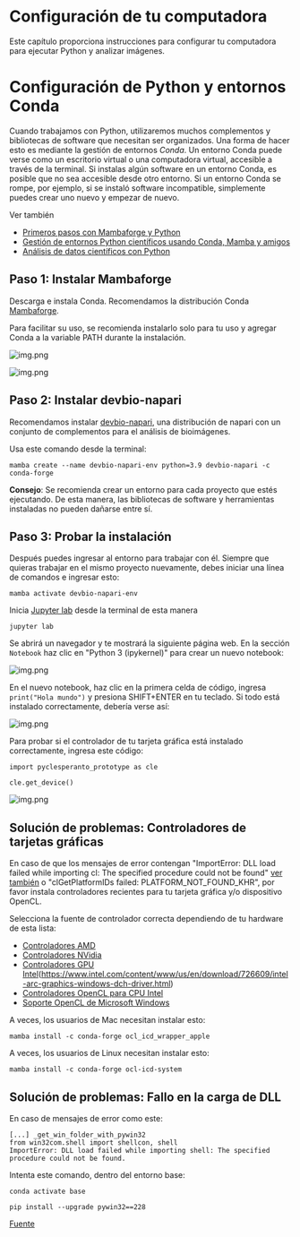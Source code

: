 # Configuración de tu computadora

Este capítulo proporciona instrucciones para configurar tu computadora para ejecutar Python y analizar imágenes.

# Configuración de Python y entornos Conda
Cuando trabajamos con Python, utilizaremos muchos complementos y bibliotecas de software que necesitan ser organizados.
Una forma de hacer esto es mediante la gestión de entornos *Conda*.
Un entorno Conda puede verse como un escritorio virtual o una computadora virtual, accesible a través de la terminal.
Si instalas algún software en un entorno Conda, es posible que no sea accesible desde otro entorno.
Si un entorno Conda se rompe, por ejemplo, si se instaló software incompatible, simplemente puedes crear uno nuevo y empezar de nuevo.

Ver también
* [Primeros pasos con Mambaforge y Python](https://biapol.github.io/blog/mara_lampert/getting_started_with_mambaforge_and_python/readme.html)
* [Gestión de entornos Python científicos usando Conda, Mamba y amigos](https://focalplane.biologists.com/2022/12/08/managing-scientific-python-environments-using-conda-mamba-and-friends/)
* [Análisis de datos científicos con Python](https://youtu.be/MOEPe9TGBK0)

## Paso 1: Instalar Mambaforge
Descarga e instala Conda. Recomendamos la distribución Conda [Mambaforge](https://github.com/conda-forge/miniforge#mambaforge).

Para facilitar su uso, se recomienda instalarlo solo para tu uso y agregar Conda a la variable PATH durante la instalación.

![img.png](install_mambaforge.png)

![img.png](install_mambaforge2.png)

## Paso 2: Instalar devbio-napari

Recomendamos instalar [devbio-napari](https://github.com/haesleinhuepf/devbio-napari), una distribución de napari con un conjunto de complementos para el análisis de bioimágenes.

Usa este comando desde la terminal:

```
mamba create --name devbio-napari-env python=3.9 devbio-napari -c conda-forge
```

**Consejo**: Se recomienda crear un entorno para cada proyecto que estés ejecutando.
De esta manera, las bibliotecas de software y herramientas instaladas no pueden dañarse entre sí.

## Paso 3: Probar la instalación

Después puedes ingresar al entorno para trabajar con él.
Siempre que quieras trabajar en el mismo proyecto nuevamente, debes iniciar una línea de comandos e ingresar esto:

```
mamba activate devbio-napari-env
```

Inicia [Jupyter lab](https://jupyter.org/) desde la terminal de esta manera

```
jupyter lab
```

Se abrirá un navegador y te mostrará la siguiente página web. En la sección `Notebook` haz clic en "Python 3 (ipykernel)" para crear un nuevo notebook:

![img.png](start_jupyter_lab.png)

En el nuevo notebook, haz clic en la primera celda de código, ingresa `print("Hola mundo")` y presiona SHIFT+ENTER en tu teclado.
Si todo está instalado correctamente, debería verse así:

![img.png](hello_world.png)

Para probar si el controlador de tu tarjeta gráfica está instalado correctamente, ingresa este código:

```
import pyclesperanto_prototype as cle

cle.get_device()
```

![img.png](test_opencl.png)

## Solución de problemas: Controladores de tarjetas gráficas

En caso de que los mensajes de error contengan "ImportError: DLL load failed while importing cl: The specified procedure could not be found" [ver también](https://github.com/clEsperanto/pyclesperanto_prototype/issues/55) o "clGetPlatformIDs failed: PLATFORM_NOT_FOUND_KHR", por favor instala controladores recientes para tu tarjeta gráfica y/o dispositivo OpenCL.

Selecciona la fuente de controlador correcta dependiendo de tu hardware de esta lista:

* [Controladores AMD](https://www.amd.com/en/support)
* [Controladores NVidia](https://www.nvidia.com/download/index.aspx)
* [Controladores GPU Intel]()(https://www.intel.com/content/www/us/en/download/726609/intel-arc-graphics-windows-dch-driver.html)
* [Controladores OpenCL para CPU Intel](https://www.intel.com/content/www/us/en/developer/articles/tool/opencl-drivers.html#latest_CPU_runtime)
* [Soporte OpenCL de Microsoft Windows](https://www.microsoft.com/en-us/p/opencl-and-opengl-compatibility-pack/9nqpsl29bfff)

A veces, los usuarios de Mac necesitan instalar esto:

    mamba install -c conda-forge ocl_icd_wrapper_apple

A veces, los usuarios de Linux necesitan instalar esto:

    mamba install -c conda-forge ocl-icd-system

## Solución de problemas: Fallo en la carga de DLL

En caso de mensajes de error como este:
```
[...] _get_win_folder_with_pywin32
from win32com.shell import shellcon, shell
ImportError: DLL load failed while importing shell: The specified procedure could not be found.
```

Intenta este comando, dentro del entorno base:

```
conda activate base

pip install --upgrade pywin32==228
```

[Fuente](https://github.com/conda/conda/issues/11503)